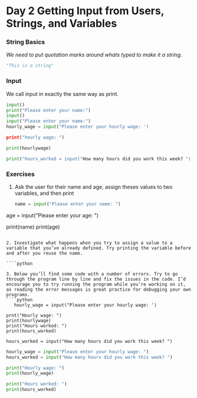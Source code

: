 # Day 2 Getting Input from Users, Strings, and Variables

### String Basics
_We need to put quotation marks around whats typed to make it a string._
````python
"This is a string"
````

### Input 
We call input in exactly the same way as print.

````python
input()
print("Please enter your name:")
input()
input("Please enter your name:")
hourly_wage = input("Please enter your hourly wage: ')

print("hourly wage: ")

print(hourlywage)

print("hours_worked = input("How many hours did you work this week? ")
````
### Exercises
1. Ask the user for their name and age, assign theses values to two variables, and then print

   ````python
   name = input("Please enter your name: ")
age = input("Please enter your age: ")

print(name)
print(age)
````

2. Investigate what happens when you try to assign a value to a variable that you’ve already defined. Try printing the variable before and after you reuse the name.

````python

3. Below you’ll find some code with a number of errors. Try to go through the program line by line and fix the issues in the code. I’d encourage you to try running the program while you’re working on it, as reading the error messages is great practice for debugging your own programs.
````python
   hourly_wage = input("Please enter your hourly wage: ')

prnt("Hourly wage: ")
print(hourlywage)
print("Hours worked: ")
print(hours_worked)

hours_worked = input("How many hours did you work this week? ")

````

````python
hourly_wage = input("Please enter your hourly wage: ")
hours_worked = input("How many hours did you work this week? ")

print("Hourly wage: ")
print(hourly_wage)

print("Hours worked: ")
print(hours_worked)
````




